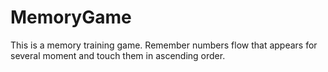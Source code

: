 # MemoryGame

This is a memory training game.
Remember numbers flow that appears for several moment and touch them in ascending order.
